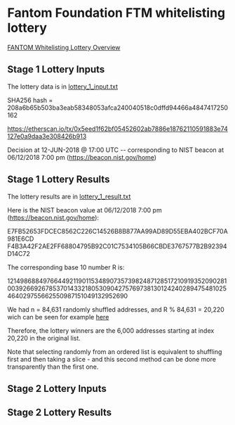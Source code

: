 # Fantom Foundation FTM whitelisting lottery

[FANTOM Whitelisting Lottery Overview](https://medium.com/fantomfoundation/fantom-whitelisting-lottery-overview-363c4275c677)

## Stage 1 Lottery Inputs

The lottery data is in [lottery_1_input.txt](https://github.com/Fantom-foundation/tokensale/blob/master/lottery/lottery_1_input.txt)

SHA256 hash = 208a6b65b503ba3eab58348053afca240040518c0dffd94466a4847417250162

https://etherscan.io/tx/0x5eed1f62bf05452602ab7886e18762110591883e74127e0a9daa3e308426b913

Decision at 12-JUN-2018 @ 17:00 UTC -- corresponding to NIST beacon at 06/12/2018 7:00 pm (https://beacon.nist.gov/home)

## Stage 1 Lottery Results

The lottery results are in [lottery_1_result.txt](https://github.com/Fantom-foundation/tokensale/blob/master/lottery/lottery_1_result.txt)

Here is the NIST beacon value at 06/12/2018 7:00 pm (https://beacon.nist.gov/home):

E7FB52653FDCEC8562C226C14526B8B877AA99AD89D55EBA402BCF70A981E6CD
F4B3A42F2AE2FF68804795B92C01C7534105B66CBDE3767577B2B92394D14C72

The corresponding base 10 number R is:

12149868849766449211901153489073573982487128517210919352090281003926692678537014332180530904275769738130124240289475481025464029755662550987151049132952690

We had n = 84,631 randomly shuffled addresses, and R % 84,631 = 20,220 wich can be seen for example [here](http://www.calculator.net/big-number-calculator.html?cx=12149868849766449211901153489073573982487128517210919352090281003926692678537014332180530904275769738130124240289475481025464029755662550987151049132952690&cy=84631&cp=20&co=mod)

Therefore, the lottery winners are the 6,000 addresses starting at index 20,220 in the original list.

Note that selecting randomly from an ordered list is equivalent to shuffling first and then taking a slice - and this second method can be done more transparently than the first one.

## Stage 2 Lottery Inputs

## Stage 2 Lottery Results